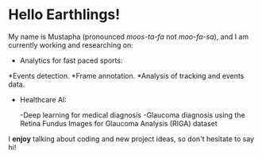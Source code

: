 # Hello Earthlings!

My name is Mustapha (pronounced *moos-ta-fa* not *moo-fa-sa*), and I am currently working and researching on:

- Analytics for fast paced sports:
 
*Events detection.
*Frame annotation.
*Analysis of tracking and events data.
  
- Healthcare AI: 

  -Deep learning for medical diagnosis
  -Glaucoma diagnosis using the Retina Fundus Images for Glaucoma Analysis (RIGA) dataset

I **enjoy** talking about coding and new project ideas, so don't hesitate to say hi!

